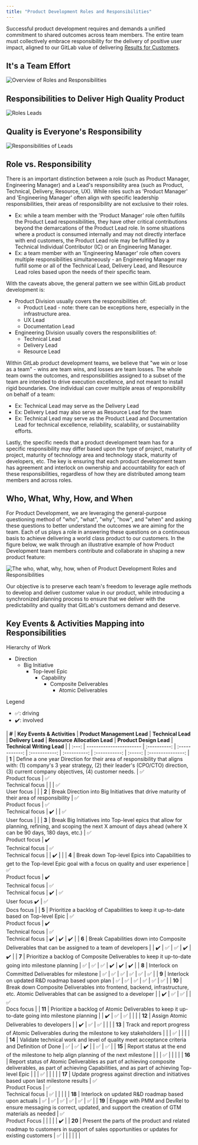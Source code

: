 ```yaml
---
title: "Product Development Roles and Responsibilities"
---
```


Successful product development requires and demands a unified commitment to shared outcomes across team members. The entire team must collectively embrace responsibility for the delivery of positive user impact, aligned to our GitLab value of delivering [Results for Customers](/handbook/values/#results).

## It's a Team Effort

![Overview of Roles and Responsibilities](/images/product-development/It's-a-team-effort-2025-03-31.svg)

## Responsibilities to Deliver High Quality Product

![Roles Leads](/images/product-development/Responsibilities-to-deliver-high-quality-product-2025-03-31.svg)

## Quality is Everyone's Responsibility

![Responsibilities of Leads](/images/product-development/Quality-is-everyone's-responsibility-2025-03-31.svg)

## Role vs. Responsibility

There is an important distinction between a role (such as Product Manager, Engineering Manager) and a Lead's responsibility area (such as Product, Technical, Delivery, Resource, UX). While roles such as 'Product Manager' and 'Engineering Manager' often align with specific leadership responsibilities, their areas of responsibility are not exclusive to their roles.

- Ex: while a team member with the 'Product Manager' role often fulfills the Product Lead responsibilities, they have other critical contributions beyond the demarcations of the Product Lead role. In some situations where a product is consumed internally and may not directly interface with end customers, the Product Lead role may be fulfilled by a Technical Individual Contributor (IC) or an Engineering Manager.
- Ex: a team member with an 'Engineering Manager' role often covers multiple responsibilities simultaneously - an Engineering Manager may fulfill some or all of the Technical Lead, Delivery Lead, and Resource Lead roles based upon the needs of their specific team.

With the caveats above, the general pattern we see within GitLab product development is:

- Product Division usually covers the responsibilities of:
  - Product Lead - note: there can be exceptions here, especially in the infrastructure area.
  - UX Lead
  - Documentation Lead
- Engineering Division usually covers the responsibilities of:
  - Technical Lead
  - Delivery Lead
  - Resource Lead

Within GitLab product development teams, we believe that "we win or lose as a team" - wins are team wins, and losses are team losses. The whole team owns the outcomes, and responsibilities assigned to a subset of the team are intended to drive execution excellence, and not meant to install rigid boundaries. One individual can cover multiple areas of responsibility on behalf of a team:

- Ex: Technical Lead may serve as the Delivery Lead
- Ex: Delivery Lead may also serve as Resource Lead for the team
- Ex: Technical Lead may serve as the Product Lead and Documentation Lead for technical excellence, reliability, scalability, or sustainability efforts. 

Lastly, the specific needs that a product development team has for a specific responsibility may differ based upon the type of project, maturity of project, maturity of technology area and technology stack, maturity of developers, etc. The key is ensuring that each product development team has agreement and interlock on ownership and accountability for each of these responsibilities, regardless of how they are distributed among team members and across roles.

## Who, What, Why, How, and When

For Product Development, we are leveraging the general-purpose questioning method of "who", "what", "why", "how", and "when" and asking these questions to better understand the outcomes we are aiming for the team. Each of us plays a role in answering these questions on a continuous basis to achieve delivering a world class product to our customers. In the figure below, we walk through an illustrative example of how Product Development team members contribute and collaborate in shaping a new product feature:

![The who, what, why, how, when of Product Development Roles and Responsibilities](/images/product-development/Product-Quarterly-All-Hands-2025-03-18.svg)

Our objective is to preserve each team's freedom to leverage agile methods to develop and deliver customer value in our product, while introducing a synchronized planning process to ensure that we deliver with the predictability and quality that GitLab's customers demand and deserve.

## Key Events & Activities Mapping into Responsibilities

Hierarchy of Work

- Direction
  - Big Initiative
    - Top-level Epic
      - Capability
        - Composite Deliverables
          - Atomic Deliverables

Legend

- ✅: driving
- ✔️: involved

|  **#**  | **Key Events & Activities** | **Product Management Lead** | **Technical Lead** | **Delivery Lead** | **Resource Allocation Lead** | **Product Design Lead** | **Technical Writing Lead** |
| :---: | ----------------------- | :----------: | :------------: | :-----------: | :----------: | :-----------: | :-----: | :---------------: |
|  **1** | Define a one year Direction for their area of responsibility that aligns with: (1) company's 3 year strategy, (2) their leader's (CPO/CTO) direction, (3) current company objectives, (4) customer needs. | ✅<br>Product focus | ✅<br>Technical focus |  |  | ✅<br>User focus |  |
|  **2** | Break Direction into Big Initiatives that drive maturity of their area of responsibility | ✅<br>Product focus | ✅<br>Technical focus | ✔️ |  | ✅<br>User focus |  |
|  **3** | Break Big Initiatives into Top-level epics that allow for planning, refining, and scoping the next X amount of days ahead (where X can be 90 days, 180 days, etc.) | ✅<br>Product focus | ✔️<br>Technical focus | ✅<br>Technical focus |  | ✔️ |  |
|  **4** | Break down Top-level Epics into Capabilities to get to the Top-level Epic goal with a focus on quality and user experience | ✅<br>Product focus | ✔️<br>Technical focus | ✅<br>Technical focus | ✔️ | ✅<br>User focus ✔️ | ✅<br>Docs focus |
|  **5** | Prioritize a backlog of Capabilities to keep it up-to-date based on Top-level Epic | ✅<br>Product focus | ✔️<br>Technical focus | ✅<br>Technical focus | ✔️ | ✔️ | ✔️ |
|  **6** | Break Capabilities down into Composite Deliverables that can be assigned to a team of developers |  | ✔️ | ✅ | ✅ | ✔️ | ✔️ |
|  **7** | Prioritize a backlog of Composite Deliverables to keep it up-to-date going into milestone planning | ✅ | ✅ | ✅ | ✔️ | ✔️ | ✔️ |
|  **8** | Interlock on Committed Deliverables for milestone | ✅ | ✅ | ✅ | ✅ | ✅ | ✅ |
|  **9** | Interlock on updated R&D roadmap based upon plan | ✅ | ✅ | ✅ | ✅ | ✅ | ✅ |
| **10** | Break down Composite Deliverables into frontend, backend, infrastructure, etc. Atomic Deliverables that can be assigned to a developer |  | ✔️ | ✅ | ✅ |  | ✅<br>Docs focus |
| **11** | Prioritize a backlog of Atomic Deliverables to keep it up-to-date going into milestone planning |  | ✔️ | ✅ | ✅ |  |  |
| **12** | Assign Atomic Deliverables to developers |  | ✔️ | ✅ | ✅ |  |  |
| **13** | Track and report progress of Atomic Deliverables during the milestone to key stakeholders |  |  | ✅ |  |  |  |
| **14** | Validate technical work and level of quality meet acceptance criteria and Definition of Done | ✅ | ✅ | ✔️ |  | ✅ | ✅ |
| **15** | Report status at the end of the milestone to help align planning of the next milestone |  |  | ✅ |  |  |  |
| **16** | Report status of Atomic Deliverables as part of achieving composite deliverables, as part of achieving Capabilities, and as part of achieving Top-level Epic |  |  | ✅ |  |  |  |
| **17** | Update progress against direction and initiatives based upon last milestone results | ✅<br>Product Focus | ✅<br>Technical focus | ✅ |  |  |  |
| **18** | Interlock on updated R&D roadmap based upon actuals | ✅ | ✅ | ✅ | ✅ | ✅ | ✅ |
| **19** | Engage with PMM and DevRel to ensure messaging is correct, updated, and support the creation of GTM materials as needed | ✅<br>Product Focus |  |  |  |  | ✔️ |
| **20** | Present the parts of the product and related roadmap to customers in support of sales opportunities or updates for existing customers | ✅ |  |  |  |  |  |
